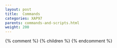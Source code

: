 ```yaml
---
layout: post
title:  Commands
categories: XAP97
parents: commands-and-scripts.html
weight: 200
---
```


{% comment %}
{% children %}
{% endcomment %}
